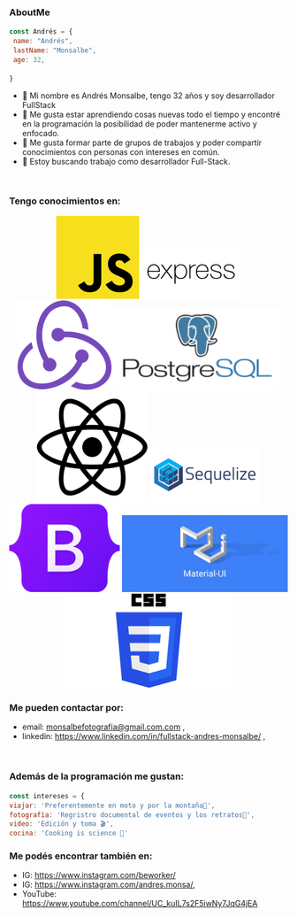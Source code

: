 ### AboutMe
```javascript
const Andrés = {
 name: "Andrés",
 lastName: "Monsalbe",
 age: 32,

}
```

- 🔭 Mi nombre es Andrés Monsalbe, tengo 32 años y soy desarrollador FullStack
- 🌱 Me gusta estar aprendiendo cosas nuevas todo el tiempo y encontré en la programación la posibilidad de poder mantenerme activo y enfocado.
- 👯 Me gusta formar parte de grupos de trabajos y poder compartir conocimientos con personas con intereses en común.
- 👀 Estoy buscando trabajo como desarrollador Full-Stack. 

<br>

###  Tengo conocimientos en: 
<p align ="center" >
  <img width="150" src="./Img/javascript.png"/>
  <img width="180" src="./Img/express.svg"/>
  <img width="170" src="./Img/redux.svg"/>
  <img width="300" src="./Img/postgres.svg"/>
  <img width="200" src="./Img/react.svg"/>
  <img width="200" src="./Img/sequelize.svg"/>
  <img width="200" src="./Img/Bootstrap.png"/>
  <img width="300" src="./Img/materialUI.png"/>
  <img width="300" src="./Img/css.png"/>

</p>

###  Me pueden contactar por: 

 - email: monsalbefotografia@gmail.com.com ,
 - linkedin: https://www.linkedin.com/in/fullstack-andres-monsalbe/ ,

<br>

###  Además de la programación me gustan:

 ```javascript
const intereses = {
viajar: 'Preferentemente en moto y por la montaña🛵',
fotografía: 'Regristro documental de eventos y los retratos📸',
video: 'Edición y toma 🎬',
cocina: 'Cooking is science 🔬'
```

###  Me podés encontrar también en: 
- IG: https://www.instagram.com/beworker/
- IG: https://www.instagram.com/andres.monsa/,
- YouTube: https://www.youtube.com/channel/UC_kuIL7s2F5iwNy7JqG4jEA



